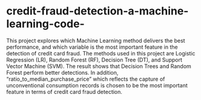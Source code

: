 # credit-fraud-detection-a-machine-learning-code-
This project explores which Machine Learning method delivers the best performance, and which variable is the most important feature in the detection of credit card fraud. The methods used in this project are Logistic Regression (LR), Random Forest (RF), Decision Tree (DT), and Support Vector Machine (SVM). The result shows that Decision Trees and Random Forest perform better detections. In addition, “ratio_to_median_purchase_price” which reflects the capture of unconventional consumption records is chosen to be the most important feature in terms of credit card fraud detection.
